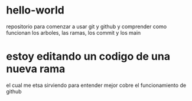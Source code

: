 # hello-world
repositorio para comenzar a usar git y github y comprender como funcionan los arboles, las ramas, los commit y los main 
<h1>estoy editando un codigo de una nueva rama</h1>
<p>el cual me etsa sirviendo para entender mejor cobre el funcionamiento de github </p>
